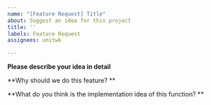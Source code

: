 ```yaml
---
name: "[Feature Request] Title"
about: Suggest an idea for this project
title: ''
labels: Feature Request
assignees: unitwk

---
```


**Please describe your idea in detail**



**Why should we do this feature? **



**What do you think is the implementation idea of this function? **

